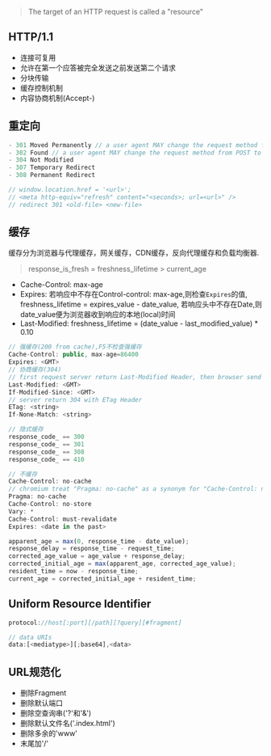 > The target of an HTTP request is called a "resource"

## HTTP/1.1

- 连接可复用
- 允许在第一个应答被完全发送之前发送第二个请求
- 分块传输
- 缓存控制机制
- 内容协商机制(Accept-)

## 重定向

```js
- 301 Moved Permanently // a user agent MAY change the request method from POST to GET for the subsequent request
- 302 Found // a user agent MAY change the request method from POST to GET for the subsequent request
- 304 Not Modified
- 307 Temporary Redirect
- 308 Permanent Redirect

// window.location.href = '<url>';
// <meta http-equiv="refresh" content="<seconds>; url=<url>" />
// redirect 301 <old-file> <new-file>
```
## 缓存

缓存分为浏览器与代理缓存，网关缓存，CDN缓存，反向代理缓存和负载均衡器.

> response_is_fresh = freshness_lifetime > current_age

- Cache-Control: max-age
- Expires: 若响应中不存在Control-control: max-age,则检查`Expires`的值, freshness_lifetime = expires_value - date_value, 若响应头中不存在Date,则date_value便为浏览器收到响应的本地(local)时间
- Last-Modified: freshness_lifetime = (date_value - last_modified_value) * 0.10

```js
// 强缓存(200 from cache),F5不检查强缓存
Cache-Control: public, max-age=86400
Expires: <GMT>
// 协商缓存(304)
// first request server return Last-Modified Header, then browser send If-Modified-Since Header, server return 304 without Last-Modified Header
Last-Modified: <GMT>
If-Modified-Since: <GMT>
// server return 304 with ETag Header
ETag: <string>
If-None-Match: <string>
```

```js
// 隐式缓存
response_code_ == 300 
response_code_ == 301
response_code_ == 308
response_code_ == 410

// 不缓存
Cache-Control: no-cache
// chromium treat "Pragma: no-cache" as a synonym for "Cache-Control: no-cache" even though RFC 2616 does not specify it
Pragma: no-cache
Cache-Control: no-store
Vary: *
Cache-Control: must-revalidate
Expires: <date in the past>
```

```js
apparent_age = max(0, response_time - date_value);
response_delay = response_time - request_time;
corrected_age_value = age_value + response_delay;
corrected_initial_age = max(apparent_age, corrected_age_value);
resident_time = now - response_time;
current_age = corrected_initial_age + resident_time;
```

## Uniform Resource Identifier
```js
protocol://host[:port][/path][?query][#fragment]

// data URIs
data:[<mediatype>][;base64],<data>
```

## URL规范化

- 删除Fragment
- 删除默认端口
- 删除空查询串('?'和'&')
- 删除默认文件名('.index.html')
- 删除多余的'www'
- 末尾加'/'

